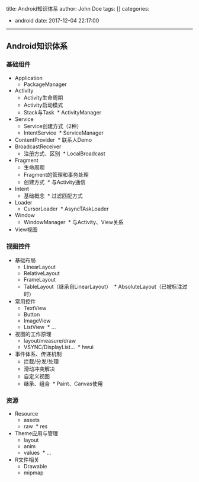 title: Android知识体系
author: John Doe
tags: []
categories:
  - android
date: 2017-12-04 22:17:00
---
## Android知识体系

### 基础组件

* Application
  * PackageManager
* Activity
  * Activity生命周期
  * Activity启动模式
  * Stack与Task
  * ActivityManager
* Service
  * Service创建方式（2种）
  * IntentService
  * ServiceManager
* ContentProvider
  * 联系人Demo
* BroadcastReceiver
  * 注册方式、区别
  * LocalBroadcast
* Fragment
  * 生命周期
  * Fragment的管理和事务处理
  * 创建方式
  * 与Activity通信
* Intent
  * 基础概念
  * 过滤匹配方式
* Loader
  * CursorLoader
  * AsyncTAskLoader
* Window
  * WindowManager
  * 与Activity、View关系
* View视图
### 视图控件
* 基础布局
  * LinearLayout
  * RelativeLayout
  * FrameLayout
  * TableLayout（继承自LinearLayout）
  * AbsoluteLayout（已被标注过时）
* 常用控件
  * TextView
  * Button
  * ImageView
  * ListView
  * ...
* 视图的工作原理
  * layout/measure/draw
  * VSYNC/DisplayList...
  * hwui
* 事件体系、传递机制
  * 拦截/分发/处理
  * 滑动冲突解决
  * 自定义视图
  * 继承、组合
  * Paint、Canvas使用
  
### 资源

* Resource
  * assets
  * raw
  * res
* Theme应用与管理
  * layout
  * anim
  * values
  * ...
* R文件相关
  * Drawable
  * mipmap
  